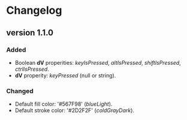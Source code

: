 # Changelog

## version 1.1.0

### Added
- Boolean **dV** properities: *keyIsPressed*, *altIsPressed*, *shiftIsPressed*, *ctrlIsPressed*.
- **dV** properity: *keyPressed* (null or string).

### Changed
- Default fill color: '#567F98' (*blueLight*).
- Default stroke color: '#2D2F2F' (*coldGrayDark*).